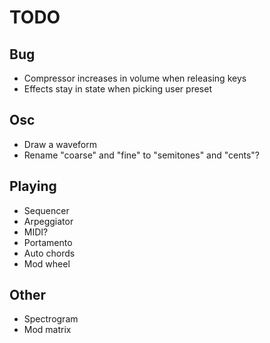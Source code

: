 # TODO

## Bug

- Compressor increases in volume when releasing keys
- Effects stay in state when picking user preset

## Osc

- Draw a waveform
- Rename "coarse" and "fine" to "semitones" and "cents"?

## Playing

- Sequencer
- Arpeggiator
- MIDI?
- Portamento
- Auto chords
- Mod wheel

## Other

- Spectrogram
- Mod matrix
